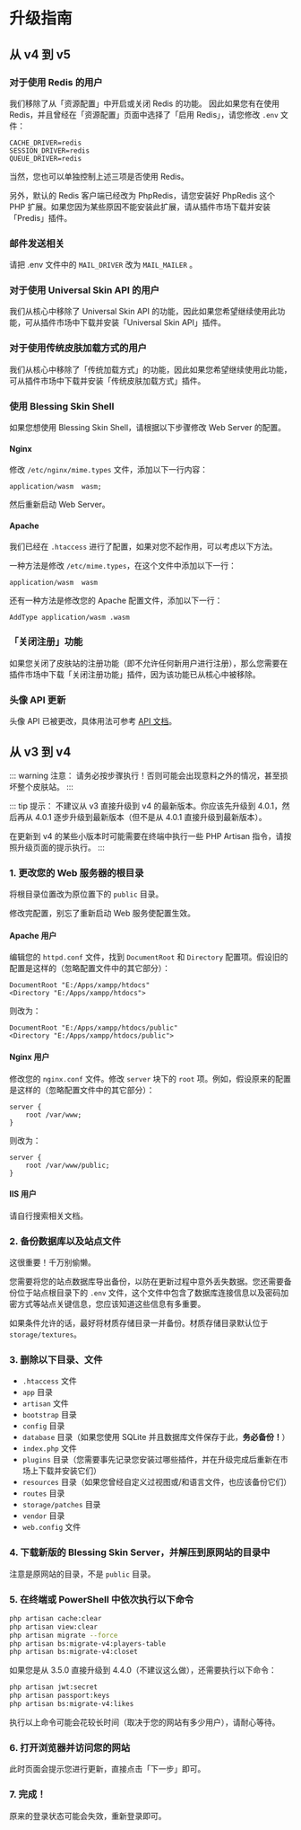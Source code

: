 # 升级指南

## 从 v4 到 v5

### 对于使用 Redis 的用户

我们移除了从「资源配置」中开启或关闭 Redis 的功能。
因此如果您有在使用 Redis，并且曾经在「资源配置」页面中选择了「启用 Redis」，请您修改 `.env` 文件：

```
CACHE_DRIVER=redis
SESSION_DRIVER=redis
QUEUE_DRIVER=redis
```

当然，您也可以单独控制上述三项是否使用 Redis。

另外，默认的 Redis 客户端已经改为 PhpRedis，请您安装好 PhpRedis 这个 PHP 扩展。如果您因为某些原因不能安装此扩展，请从插件市场下载并安装「Predis」插件。

### 邮件发送相关

请把 .env 文件中的 `MAIL_DRIVER`  改为 `MAIL_MAILER` 。

### 对于使用 Universal Skin API 的用户

我们从核心中移除了 Universal Skin API 的功能，因此如果您希望继续使用此功能，可从插件市场中下载并安装「Universal Skin API」插件。

### 对于使用传统皮肤加载方式的用户

我们从核心中移除了「传统加载方式」的功能，因此如果您希望继续使用此功能，可从插件市场中下载并安装「传统皮肤加载方式」插件。

### 使用 Blessing Skin Shell

如果您想使用 Blessing Skin Shell，请根据以下步骤修改 Web Server 的配置。

#### Nginx

修改 `/etc/nginx/mime.types` 文件，添加以下一行内容：

```
application/wasm  wasm;
```

然后重新启动 Web Server。

#### Apache

我们已经在 `.htaccess` 进行了配置，如果对您不起作用，可以考虑以下方法。

一种方法是修改 `/etc/mime.types`，在这个文件中添加以下一行：

```
application/wasm  wasm
```

还有一种方法是修改您的 Apache 配置文件，添加以下一行：

```
AddType application/wasm .wasm
```

### 「关闭注册」功能

如果您关闭了皮肤站的注册功能（即不允许任何新用户进行注册），那么您需要在插件市场中下载「关闭注册功能」插件，因为该功能已从核心中被移除。

### 头像 API 更新

头像 API 已被更改，具体用法可参考 [API 文档](./api/avatars-and-previews.md)。

## 从 v3 到 v4

::: warning 注意：
请务必按步骤执行！否则可能会出现意料之外的情况，甚至损坏整个皮肤站。
:::

::: tip 提示：
不建议从 v3 直接升级到 v4 的最新版本。你应该先升级到 4.0.1，然后再从 4.0.1 逐步升级到最新版本（但不是从 4.0.1 直接升级到最新版本）。

在更新到 v4 的某些小版本时可能需要在终端中执行一些 PHP Artisan 指令，请按照升级页面的提示执行。
:::

### 1. 更改您的 Web 服务器的根目录

将根目录位置改为原位置下的 `public` 目录。

修改完配置，别忘了重新启动 Web 服务使配置生效。

#### Apache 用户

编辑您的 `httpd.conf` 文件，找到 `DocumentRoot` 和 `Directory` 配置项。假设旧的配置是这样的（忽略配置文件中的其它部分）：

```apacheconf
DocumentRoot "E:/Apps/xampp/htdocs"
<Directory "E:/Apps/xampp/htdocs">
```

则改为：

```apacheconf
DocumentRoot "E:/Apps/xampp/htdocs/public"
<Directory "E:/Apps/xampp/htdocs/public">
```

#### Nginx 用户

修改您的 `nginx.conf` 文件。修改 `server` 块下的 `root` 项。例如，假设原来的配置是这样的（忽略配置文件中的其它部分）：

```nginx
server {
    root /var/www;
}
```

则改为：

```nginx
server {
    root /var/www/public;
}
```

#### IIS 用户

请自行搜索相关文档。

### 2. 备份数据库以及站点文件

这很重要！千万别偷懒。

您需要将您的站点数据库导出备份，以防在更新过程中意外丢失数据。您还需要备份位于站点根目录下的 `.env` 文件，这个文件中包含了数据库连接信息以及密码加密方式等站点关键信息，您应该知道这些信息有多重要。

如果条件允许的话，最好将材质存储目录一并备份。材质存储目录默认位于 `storage/textures`。

### 3. 删除以下目录、文件

- `.htaccess` 文件
- `app` 目录
- `artisan` 文件
- `bootstrap` 目录
- `config` 目录
- `database` 目录（如果您使用 SQLite 并且数据库文件保存于此，**务必备份！**）
- `index.php` 文件
- `plugins` 目录（您需要事先记录您安装过哪些插件，并在升级完成后重新在市场上下载并安装它们）
- `resources` 目录（如果您曾经自定义过视图或/和语言文件，也应该备份它们）
- `routes` 目录
- `storage/patches` 目录
- `vendor` 目录
- `web.config` 文件

### 4. 下载新版的 Blessing Skin Server，并解压到原网站的目录中

注意是原网站的目录，不是 `public` 目录。

### 5. 在终端或 PowerShell 中依次执行以下命令

```sh
php artisan cache:clear
php artisan view:clear
php artisan migrate --force
php artisan bs:migrate-v4:players-table
php artisan bs:migrate-v4:closet
```

如果您是从 3.5.0 直接升级到 4.4.0（不建议这么做），还需要执行以下命令：

```sh
php artisan jwt:secret
php artisan passport:keys
php artisan bs:migrate-v4:likes
```

执行以上命令可能会花较长时间（取决于您的网站有多少用户），请耐心等待。

### 6. 打开浏览器并访问您的网站

此时页面会提示您进行更新，直接点击「下一步」即可。

### 7. 完成！

原来的登录状态可能会失效，重新登录即可。